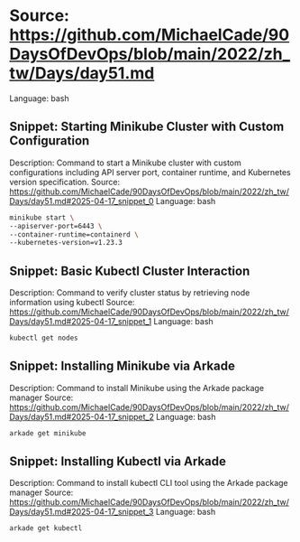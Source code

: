 # Source: https://github.com/MichaelCade/90DaysOfDevOps/blob/main/2022/zh_tw/Days/day51.md
Language: bash

## Snippet: Starting Minikube Cluster with Custom Configuration
Description: Command to start a Minikube cluster with custom configurations including API server port, container runtime, and Kubernetes version specification.
Source: https://github.com/MichaelCade/90DaysOfDevOps/blob/main/2022/zh_tw/Days/day51.md#2025-04-17_snippet_0
Language: bash

```bash
minikube start \
--apiserver-port=6443 \
--container-runtime=containerd \
--kubernetes-version=v1.23.3
```

## Snippet: Basic Kubectl Cluster Interaction
Description: Command to verify cluster status by retrieving node information using kubectl
Source: https://github.com/MichaelCade/90DaysOfDevOps/blob/main/2022/zh_tw/Days/day51.md#2025-04-17_snippet_1
Language: bash

```bash
kubectl get nodes
```

## Snippet: Installing Minikube via Arkade
Description: Command to install Minikube using the Arkade package manager
Source: https://github.com/MichaelCade/90DaysOfDevOps/blob/main/2022/zh_tw/Days/day51.md#2025-04-17_snippet_2
Language: bash

```bash
arkade get minikube
```

## Snippet: Installing Kubectl via Arkade
Description: Command to install kubectl CLI tool using the Arkade package manager
Source: https://github.com/MichaelCade/90DaysOfDevOps/blob/main/2022/zh_tw/Days/day51.md#2025-04-17_snippet_3
Language: bash

```bash
arkade get kubectl
```